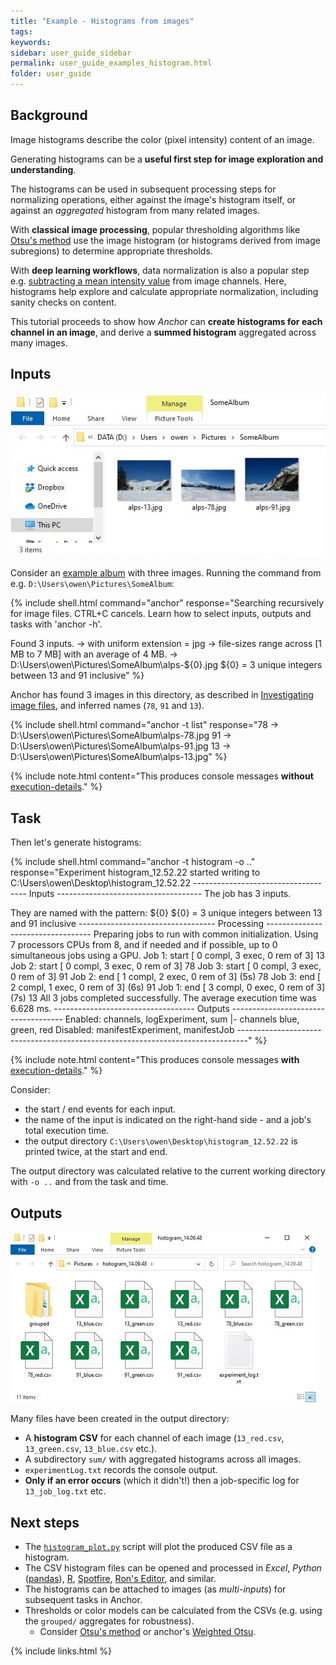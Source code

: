 ```yaml
---
title: "Example - Histograms from images"
tags:
keywords:
sidebar: user_guide_sidebar
permalink: user_guide_examples_histogram.html
folder: user_guide
---
```


## Background

Image histograms describe the color (pixel intensity) content of an image.

Generating histograms can be a **useful first step for image exploration and understanding**.

The histograms can be used in subsequent processing steps for normalizing operations, either against the image's histogram itself, or against an *aggregated* histogram from many related images.

With **classical image processing**, popular thresholding algorithms like [Otsu's method](https://github.com/anchoranalysis/anchor-plugins/blob/master/anchor-plugin-image/src/main/java/org/anchoranalysis/plugin/image/bean/histogram/threshold/Otsu.java) use the image histogram (or histograms derived from image subregions) to determine appropriate thresholds.

With **deep learning workflows**, data normalization is also a popular step e.g. [subtracting a mean intensity value](https://stats.stackexchange.com/questions/211436/why-normalize-images-by-subtracting-datasets-image-mean-instead-of-the-current) from image channels. Here, histograms help explore and calculate appropriate normalization, including sanity checks on content.

This tutorial proceeds to show how *Anchor* can **create histograms for each channel in an image**, and derive a **summed histogram** aggregated across many images.

## Inputs

<img alt="inputs in windows explorer" src="/images/examples/histogram/inputs_windows_explorer.jpg" class="screenshotExample"/>

Consider an [example album](/downloads/examples/alps.zip) with three images. Running the command from e.g. `D:\Users\owen\Pictures\SomeAlbum`:

{% include shell.html
command="anchor"
response="Searching recursively for image files. CTRL+C cancels.
Learn how to select inputs, outputs and tasks with 'anchor -h'.

Found 3 inputs.
-> with uniform extension = jpg
-> file-sizes range across [1 MB to 7 MB] with an average of 4 MB.
-> D:\Users\owen\Pictures\SomeAlbum\alps-${0}.jpg
${0} = 3 unique integers between 13 and 91 inclusive" %}

Anchor has found 3 images in this directory, as described in [Investigating image files](/user_guide_examples_investigating_images.html), and inferred names (`78`, `91` and `13`).

{% include shell.html
command="anchor -t list"
response="78       -> D:\Users\owen\Pictures\SomeAlbum\alps-78.jpg
91       -> D:\Users\owen\Pictures\SomeAlbum\alps-91.jpg
13       -> D:\Users\owen\Pictures\SomeAlbum\alps-13.jpg" %}

{% include note.html content="This produces console messages **without** [execution-details](/user_guide.html#parallelization)." %}

## Task

Then let's generate histograms:

{% include shell.html
command="anchor -t histogram -o .."
response="Experiment histogram_12.52.22 started writing to C:\Users\owen\Desktop\histogram_12.52.22
------------------------------------ Inputs ------------------------------------
The job has 3 inputs.

They are named with the pattern: ${0}
${0} = 3 unique integers between 13 and 91 inclusive
---------------------------------- Processing ----------------------------------
Preparing jobs to run with common initialization.
Using 7 processors CPUs from 8, and if needed and if possible, up to 0 simultaneous jobs using a GPU.
Job    1:       start   [  0 compl,   3 exec,   0 rem of   3]           13
Job    2:       start   [  0 compl,   3 exec,   0 rem of   3]           78
Job    3:       start   [  0 compl,   3 exec,   0 rem of   3]           91
Job    2:       end     [  1 compl,   2 exec,   0 rem of   3]   (5s)    78
Job    3:       end     [  2 compl,   1 exec,   0 rem of   3]   (6s)    91
Job    1:       end     [  3 compl,   0 exec,   0 rem of   3]   (7s)    13
All 3 jobs completed successfully. The average execution time was 6.628 ms.
----------------------------------- Outputs ------------------------------------
Enabled:        channels, logExperiment, sum
|- channels     blue, green, red
Disabled:       manifestExperiment, manifestJob
--------------------------------------------------------------------------------" %}

{% include note.html content="This produces console messages **with** [execution-details](/user_guide.html#parallelization)." %}

Consider:
- the start / end events for each input.
- the name of the input is indicated on the right-hand side - and a job's total execution time.
- the output directory `C:\Users\owen\Desktop\histogram_12.52.22` is printed twice, at the start and end.

The output directory was calculated relative to the current working directory with `-o ..` and from the task and time.

## Outputs

<img alt="outputs in windows explorer" src="/images/examples/histogram/outputs_windows_explorer.jpg" class="screenshotExample"/>

Many files have been created in the output directory:

- A **histogram CSV** for each channel of each image (`13_red.csv`, `13_green.csv`, `13_blue.csv` etc.).
- A subdirectory `sum/` with aggregated histograms across all images.
- `experimentLog.txt` records the console output.
- **Only if an error occurs** (which it didn't!) then a job-specific log for `13_job_log.txt` etc.


## Next steps

- The [`histogram_plot.py`](/developer_guide_repositories_anchor_python_visualization.html#entry-point-scripts) script will plot the produced CSV file as a histogram.
- The CSV histogram files can be opened and processed in *Excel*, *Python* ([pandas](https://pandas.pydata.org/pandas-docs/stable/reference/api/pandas.read_csv.html)), [R](https://stat.ethz.ch/R-manual/R-devel/library/utils/html/read.table.html), [Spotfire](https://www.tibco.com/products/tibco-spotfire), [Ron's Editor](https://www.ronsplace.eu/products/ronseditor), and similar.
- The histograms can be attached to images (as *multi-inputs*) for subsequent tasks in Anchor.
- Thresholds or color models can be calculated from the CSVs (e.g. using the `grouped/` aggregates for robustness).
    - Consider [Otsu's method](https://github.com/anchoranalysis/anchor-plugins/blob/master/anchor-plugin-image/src/main/java/org/anchoranalysis/plugin/image/bean/histogram/threshold/Otsu.java) or anchor's [Weighted Otsu](https://github.com/anchoranalysis/anchor-plugins/blob/master/anchor-plugin-image/src/main/java/org/anchoranalysis/plugin/image/bean/histogram/threshold/OtsuWeighted.java).

{% include links.html %}